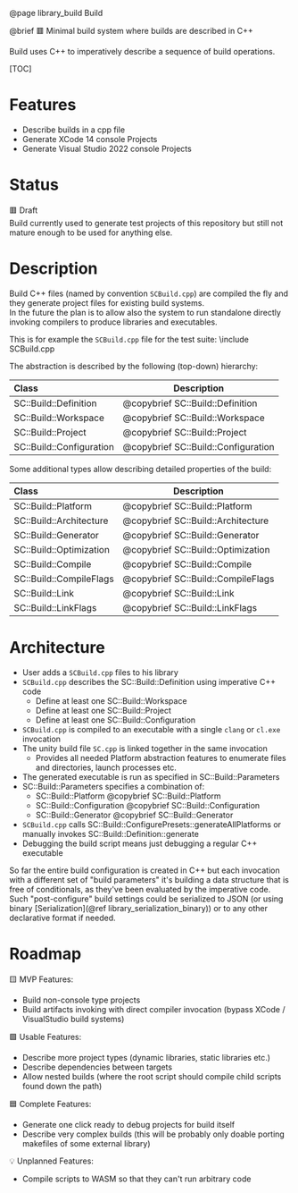 @page library_build Build

@brief 🟥 Minimal build system where builds are described in C++

Build uses C++ to imperatively describe a sequence of build operations.  

[TOC]

# Features

- Describe builds in a cpp file
- Generate XCode 14 console Projects
- Generate Visual Studio 2022 console Projects

# Status
🟥 Draft  
Build currently used to generate test projects of this repository but still not mature enough to be used for anything else.

# Description

Build C++ files (named by convention `SCBuild.cpp`) are compiled the fly and they generate project files for existing build systems.  
In the future the plan is to allow also the system to run standalone directly invoking compilers to produce libraries and executables.

This is for example the `SCBuild.cpp` file for the test suite:
\include SCBuild.cpp

The abstraction is described by the following (top-down) hierarchy:

| Class                         | Description                           |
|:------------------------------|---------------------------------------|
| SC::Build::Definition         | @copybrief SC::Build::Definition      |
| SC::Build::Workspace          | @copybrief SC::Build::Workspace       |
| SC::Build::Project            | @copybrief SC::Build::Project         |
| SC::Build::Configuration      | @copybrief SC::Build::Configuration   |

Some additional types allow describing detailed properties of the build:

| Class                         | Description                           |
|:------------------------------|---------------------------------------|
| SC::Build::Platform           | @copybrief SC::Build::Platform        |
| SC::Build::Architecture       | @copybrief SC::Build::Architecture    |
| SC::Build::Generator          | @copybrief SC::Build::Generator       |
| SC::Build::Optimization       | @copybrief SC::Build::Optimization    |
| SC::Build::Compile            | @copybrief SC::Build::Compile         |
| SC::Build::CompileFlags       | @copybrief SC::Build::CompileFlags    |
| SC::Build::Link               | @copybrief SC::Build::Link            |
| SC::Build::LinkFlags          | @copybrief SC::Build::LinkFlags       |


# Architecture

- User adds a `SCBuild.cpp` files to his library
- `SCBuild.cpp` describes the SC::Build::Definition using imperative C++ code
    - Define at least one SC::Build::Workspace
    - Define at least one SC::Build::Project 
    - Define at least one SC::Build::Configuration
- `SCBuild.cpp` is compiled to an executable with a single `clang` or `cl.exe` invocation
- The unity build file `SC.cpp` is linked together in the same invocation
    - Provides all needed Platform abstraction features to enumerate files and directories, launch processes etc.
- The generated executable is run as specified in SC::Build::Parameters
- SC::Build::Parameters specifies a combination of:
    - SC::Build::Platform @copybrief SC::Build::Platform
    - SC::Build::Configuration @copybrief SC::Build::Configuration
    - SC::Build::Generator @copybrief SC::Build::Generator
- `SCBuild.cpp` calls SC::Build::ConfigurePresets::generateAllPlatforms or manually invokes SC::Build::Definition::generate
- Debugging the build script means just debugging a regular C++ executable

So far the entire build configuration is created in C++ but each invocation with a different set of "build parameters" it's building a data structure that is free of conditionals, as they've been evaluated by the imperative code.
Such "post-configure" build settings could be serialized to JSON (or using binary [Serialization](@ref library_serialization_binary)) or to any other declarative format if needed.  

# Roadmap

🟨 MVP Features:
- Build non-console type projects
- Build artifacts invoking with direct compiler invocation (bypass XCode / VisualStudio build systems)

🟩 Usable Features:
- Describe more project types (dynamic libraries, static libraries etc.)
- Describe dependencies between targets
- Allow nested builds (where the root script should compile child scripts found down the path)

🟦 Complete Features:
- Generate one click ready to debug projects for build itself
- Describe very complex builds (this will be probably only doable porting makefiles of some external library)

💡 Unplanned Features:
- Compile scripts to WASM so that they can't run arbitrary code
